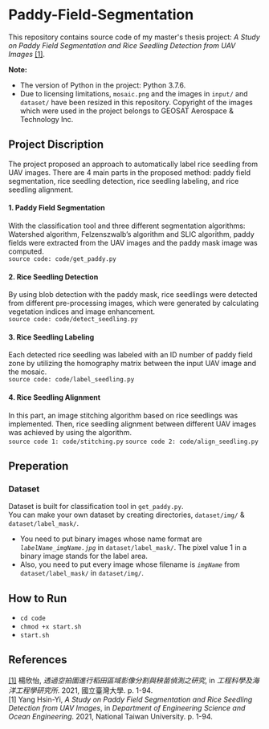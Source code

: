 # Paddy-Field-Segmentation
This repository contains source code of my master's thesis project: *A Study on Paddy Field Segmentation and Rice Seedling Detection from UAV Images* [[1]](#1).

**Note:** 
* The version of Python in the project: Python 3.7.6. 
* Due to licensing limitations, `mosaic.png` and the images in `input/` and `dataset/` have been resized in this repository. Copyright of the images which were used in the project belongs to GEOSAT Aerospace & Technology Inc. 

## Project Discription
The project proposed an approach to automatically label rice seedling from UAV images. There are 4 main parts in the proposed method: paddy field segmentation, rice seedling detection, rice seedling labeling, and rice seedling alignment.

#### 1. Paddy Field Segmentation
With the classification tool and three different segmentation algorithms: Watershed algorithm, Felzenszwalb’s algorithm and SLIC algorithm, paddy fields were extracted from the UAV images and the paddy mask image was computed.  
`source code: code/get_paddy.py`

#### 2. Rice Seedling Detection
By using blob detection with the paddy mask, rice seedlings were detected from different pre-processing images, which were generated by calculating vegetation indices and image enhancement.  
`source code: code/detect_seedling.py`

#### 3. Rice Seedling Labeling
Each detected rice seedling was labeled with an ID number of paddy field zone by utilizing the homography matrix between the input UAV image and the mosaic.  
`source code: code/label_seedling.py`

#### 4. Rice Seedling Alignment
In this part, an image stitching algorithm based on rice seedlings was implemented. Then, rice seedling alignment between different UAV images was achieved by using the algorithm.  
`source code 1: code/stitching.py`
`source code 2: code/align_seedling.py`

## Preperation
### Dataset
Dataset is built for classification tool in `get_paddy.py`.  
You can make your own dataset by creating directories, `dataset/img/` & `dataset/label_mask/`.

* You need to put binary images whose name format are *`labelName_imgName.jpg`* in `dataset/label_mask/`. The pixel value 1 in a binary image stands for the label area.
* Also, you need to put every image whose filename is *`imgName`* from `dataset/label_mask/` in `dataset/img/`.

## How to Run
* `cd code`
* `chmod +x start.sh`
* `start.sh`

## References
<a href="https://www.airitilibrary.com/Publication/alDetailedMesh1?DocID=U0001-2307202014463300" id="1">[1]</a> 楊欣怡, *透過空拍圖進行稻田區域影像分割與秧苗偵測之研究*, in *工程科學及海洋工程學研究所*. 2021, 國立臺灣大學. p. 1-94.  
[1] Yang Hsin-Yi, *A Study on Paddy Field Segmentation and Rice Seedling Detection from UAV Images*, in *Department of Engineering Science and Ocean Engineering*. 2021, National Taiwan University. p. 1-94.